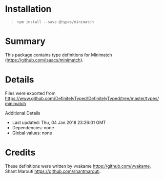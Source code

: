 # Installation

> `npm install --save @types/minimatch`

# Summary

This package contains type definitions for Minimatch (https://github.com/isaacs/minimatch).

# Details

Files were exported from https://www.github.com/DefinitelyTyped/DefinitelyTyped/tree/master/types/minimatch

Additional Details

- Last updated: Thu, 04 Jan 2018 23:26:01 GMT
- Dependencies: none
- Global values: none

# Credits

These definitions were written by vvakame <https://github.com/vvakame>, Shant Marouti <https://github.com/shantmarouti>.
